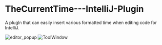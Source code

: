 # TheCurrentTime---IntelliJ-Plugin
A plugIn that can easily insert various formatted time when editing code for IntelliJ.

![editor_popup](https://github.com/whimthen/TheCurrentTime---IntelliJ-Plugin/preview/editor_popup.png)
![ToolWindow](https://github.com/whimthen/TheCurrentTime---IntelliJ-Plugin/preview/ToolWindow.png.png)